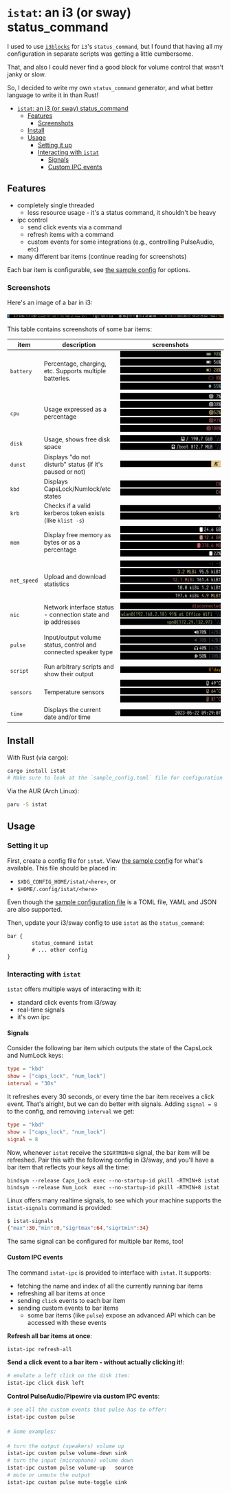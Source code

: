 # `istat`: an i3 (or sway) status_command

I used to use [`i3blocks`](https://github.com/vivien/i3blocks) for `i3`'s `status_command`, but I found that having all
my configuration in separate scripts was getting a little cumbersome.

That, and also I could never find a good block for volume control that wasn't janky or slow.

So, I decided to write my own `status_command` generator, and what better language to write it in than Rust!

- [`istat`: an i3 (or sway) status\_command](#istat-an-i3-or-sway-status_command)
  - [Features](#features)
    - [Screenshots](#screenshots)
  - [Install](#install)
  - [Usage](#usage)
    - [Setting it up](#setting-it-up)
    - [Interacting with `istat`](#interacting-with-istat)
      - [Signals](#signals)
      - [Custom IPC events](#custom-ipc-events)


## Features

* completely single threaded
  * less resource usage - it's a status command, it shouldn't be heavy
* ipc control
  * send click events via a command
  * refresh items with a command
  * custom events for some integrations (e.g., controlling PulseAudio, etc)
* many different bar items (continue reading for screenshots)

Each bar item is configurable, see [the sample config](./sample_config.toml) for options.

### Screenshots

Here's an image of a bar in i3:

![screenshot of i3bar](./.github/assets/full.png)

This table contains screenshots of some bar items:

| item        | description                                                    | screenshots                                                                                                                                                                                   |
| ----------- | -------------------------------------------------------------- | --------------------------------------------------------------------------------------------------------------------------------------------------------------------------------------------- |
| `battery`   | Percentage, charging, etc. Supports multiple batteries.        | ![](./.github/assets/battery_1.png) ![](./.github/assets/battery_2.png) ![](./.github/assets/battery_3.png) ![](./.github/assets/battery_4.png) ![](./.github/assets/battery_5.png)           |
| `cpu`       | Usage expressed as a percentage                                | ![](./.github/assets/cpu_1.png) ![](./.github/assets/cpu_2.png) ![](./.github/assets/cpu_3.png) ![](./.github/assets/cpu_4.png) ![](./.github/assets/cpu_5.png)                               |
| `disk`      | Usage, shows free disk space                                   | ![](./.github/assets/disk_1.png) ![](./.github/assets/disk_2.png)                                                                                                                             |
| `dunst`     | Displays "do not disturb" status (if it's paused or not)       | ![](./.github/assets/dunst_1.png)                                                                                                                                                             |
| `kbd`       | Displays CapsLock/Numlock/etc states                           | ![](./.github/assets/kbd_1.png) ![](./.github/assets/kbd_2.png)                                                                                                                               |
| `krb`       | Checks if a valid kerberos token exists (like `klist -s`)      | ![](./.github/assets/krb_1.png) ![](./.github/assets/krb_2.png)                                                                                                                               |
| `mem`       | Display free memory as bytes or as a percentage                | ![](./.github/assets/mem_1.png) ![](./.github/assets/mem_2.png) ![](./.github/assets/mem_3.png) ![](./.github/assets/mem_4.png)                                                               |
| `net_speed` | Upload and download statistics                                 | ![](./.github/assets/net_speed_1.png) ![](./.github/assets/net_speed_2.png) ![](./.github/assets/net_speed_3.png) ![](./.github/assets/net_speed_4.png) ![](./.github/assets/net_speed_5.png) |
| `nic`       | Network interface status - connection state and ip addresses   | ![](./.github/assets/nic_1.png) ![](./.github/assets/nic_2.png) ![](./.github/assets/nic_3.png)                                                                                               |
| `pulse`     | Input/output volume status, control and connected speaker type | ![](./.github/assets/pulse_1.png) ![](./.github/assets/pulse_2.png) ![](./.github/assets/pulse_3.png) ![](./.github/assets/pulse_4.png)                                                       |
| `script`    | Run arbitrary scripts and show their output                    | ![](./.github/assets/script_1.png)                                                                                                                                                            |
| `sensors`   | Temperature sensors                                            | ![](./.github/assets/sensors_1.png) ![](./.github/assets/sensors_2.png) ![](./.github/assets/sensors_3.png)                                                                                   |
| `time`      | Displays the current date and/or time                          | ![](./.github/assets/time_1.png)                                                                                                                                                              |


## Install

With Rust (via cargo):

```sh
cargo install istat
# Make sure to look at the `sample_config.toml` file for configuration options
```

Via the AUR (Arch Linux):

```sh
paru -S istat
```

## Usage

### Setting it up

First, create a config file for `istat`. View [the sample config](./sample_config.toml) for what's available.
This file should be placed in:

* `$XDG_CONFIG_HOME/istat/<here>`, or
* `$HOME/.config/istat/<here>`

Even though the [sample configuration file](./sample_config.toml) is a TOML file, YAML and JSON are also supported.

Then, update your i3/sway config to use `istat` as the `status_command`:

```
bar {
        status_command istat
        # ... other config
}
```

### Interacting with `istat`

`istat` offers multiple ways of interacting with it:

* standard click events from i3/sway
* real-time signals
* it's own ipc

#### Signals

Consider the following bar item which outputs the state of the CapsLock and NumLock keys:

```toml
type = "kbd"
show = ["caps_lock", "num_lock"]
interval = "30s"
```

It refreshes every 30 seconds, or every time the bar item receives a click event. That's alright, but we can do better with signals.
Adding `signal = 8` to the config, and removing `interval` we get:

```toml
type = "kbd"
show = ["caps_lock", "num_lock"]
signal = 8
```

Now, whenever `istat` receive the `SIGRTMIN+8` signal, the bar item will be refreshed.
Pair this with the following config in i3/sway, and you'll have a bar item that reflects your keys all the time:

```
bindsym --release Caps_Lock exec --no-startup-id pkill -RTMIN+8 istat
bindsym --release Num_Lock  exec --no-startup-id pkill -RTMIN+8 istat
```

Linux offers many realtime signals, to see which your machine supports the `istat-signals` command is provided:

```bash
$ istat-signals
{"max":30,"min":0,"sigrtmax":64,"sigrtmin":34}
```

The same signal can be configured for multiple bar items, too!

#### Custom IPC events

The command `istat-ipc` is provided to interface with `istat`. It supports:

* fetching the name and index of all the currently running bar items
* refreshing all bar items at once
* sending `click` events to each bar item
* sending custom events to bar items
  * some bar items (like `pulse`) expose an advanced API which can be accessed with these events

**Refresh all bar items at once**:

```bash
istat-ipc refresh-all
```

**Send a click event to a bar item - without actually clicking it!**:

```bash
# emulate a left click on the disk item:
istat-ipc click disk left
```

**Control PulseAudio/Pipewire via custom IPC events**:

```bash
# see all the custom events that pulse has to offer:
istat-ipc custom pulse

# Some examples:

# turn the output (speakers) volume up
istat-ipc custom pulse volume-down sink
# turn the input (microphone) volume down
istat-ipc custom pulse volume-up   source
# mute or unmute the output
istat-ipc custom pulse mute-toggle sink
```
